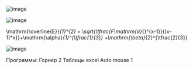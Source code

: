 ![image](https://user-images.githubusercontent.com/84030509/192939839-22c50a1d-4095-4e91-9529-96cca2a091f4.png)

![image](https://user-images.githubusercontent.com/84030509/198190446-f808785d-f464-4233-b28d-10470b9b175b.png)

\mathrm{\overline{E}}_{1}^{2} = \sqrt{\tfrac{F\mathrm{a}_{}^{x-1}}{(x-1)*x}}+\mathrm{\alpha}_{1}^{\tfrac{1}{3}} +\mathrm{\beta}_{2}^{\tfrac{2}{3}}

![image](https://user-images.githubusercontent.com/84030509/200734701-ae975610-bb3c-4179-8be9-1740ba991e07.png)


Программы:
Горнер
2 Таблицы excel
Auto mouse 1


